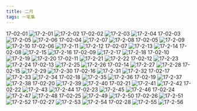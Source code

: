 ```yaml
---
title: 二月
tags: 一笔集
---
```

17-02-01
![17-2-01](https://lh3.googleusercontent.com/-VHrm7NbLrlI/WLYoc0uNezI/AAAAAAAAAeI/WS12kJmqnGQ/I/17-2-01.jpg)
![17-2-02](https://lh3.googleusercontent.com/-vKucUzxSBnA/WLYodMW2L0I/AAAAAAAAAeM/SC5AOdvb63A/I/17-2-02.jpg)
17-02-02
![17-2-03](https://lh3.googleusercontent.com/-wPtEpGnmZck/WLYodQOVCZI/AAAAAAAAAeQ/RnjYuoaunX8/I/17-2-03.jpg)
![17-2-04](https://lh3.googleusercontent.com/-Qy4PBhDOp-Y/WLYod6rF3BI/AAAAAAAAAeU/oYkBqhSi9Bs/I/17-2-04.jpg)
17-02-03
![17-2-05](https://lh3.googleusercontent.com/-KC76RIbZRzU/WLYoeKyF8ZI/AAAAAAAAAeY/DUF_AURaz2g/I/17-2-05.jpg)
![17-2-06](https://lh3.googleusercontent.com/-h5vGe88jz00/WLYoeYxBZaI/AAAAAAAAAec/iaRgwjPkWVs/I/17-2-06.jpg)
17-02-04
![17-2-07](https://lh3.googleusercontent.com/-Hcgz8W0gX9k/WLYoetP4-6I/AAAAAAAAAeg/h8Ze0k0_7mI/I/17-2-07.jpg)
![17-2-08](https://lh3.googleusercontent.com/-jK_TvlfcwVg/WLYofNHXjNI/AAAAAAAAAek/rNWFVMW3R1I/I/17-2-08.jpg)
17-02-05
![17-2-09](https://lh3.googleusercontent.com/-lI6qeE_15os/WLYofVcls-I/AAAAAAAAAeo/Dtdn82uexng/I/17-2-09.jpg)
![17-2-10](https://lh3.googleusercontent.com/-WpEBMIG9M9Y/WLYofhJLb7I/AAAAAAAAAes/Ix1ojK_LcuA/I/17-2-10.jpg)
17-02-06
![17-2-11](https://lh3.googleusercontent.com/-2gA00BqS4EQ/WLYof68wXfI/AAAAAAAAAew/_ybHCorMeyg/I/17-2-11.jpg)
![17-2-12](https://lh3.googleusercontent.com/-z1W79e97wXc/WLYogKnDpbI/AAAAAAAAAe0/9tEY4-RHCnM/I/17-2-12.jpg)
17-02-07
![17-2-13](https://lh3.googleusercontent.com/-gJlUF_Jsx_Q/WLYoghd05pI/AAAAAAAAAe4/22caf24NL-k/I/17-2-13.jpg)
![17-2-14](https://lh3.googleusercontent.com/-2mm9D9XpC2E/WLYogyPPtxI/AAAAAAAAAe8/JcaxJgXGXfI/I/17-2-14.jpg)
17-02-08
![17-2-15](https://lh3.googleusercontent.com/-XEwUG08qxM8/WLYohWpiRgI/AAAAAAAAAfA/kb9YbvyppAQ/I/17-2-15.jpg)
![17-2-16](https://lh3.googleusercontent.com/-qCS0dbIGnf8/WLYohWP0oQI/AAAAAAAAAfE/Jio1nn_pyGE/I/17-2-16.jpg)
17-02-09
![17-2-17](https://lh3.googleusercontent.com/-0_v7ruvZu-8/WLYoh0XYdUI/AAAAAAAAAfI/gnbm9rbAU48/I/17-2-17.jpg)
![17-2-18](https://lh3.googleusercontent.com/-toXXDso9j0E/WLYoh5WTc7I/AAAAAAAAAfM/AyUNNJFI0DE/I/17-2-18.jpg)
17-02-10
![17-2-19](https://lh3.googleusercontent.com/-q07Qf371WNs/WLYoiDNWk0I/AAAAAAAAAfQ/zxe5BCnSr8E/I/17-2-19.jpg)
![17-2-20](https://lh3.googleusercontent.com/-_5wTmm6KW88/WLYoibA9ruI/AAAAAAAAAfU/pBcosizhwJE/I/17-2-20.jpg)
17-02-11
![17-2-21](https://lh3.googleusercontent.com/-Hqk7HbCwOgU/WLYoim_4tWI/AAAAAAAAAfY/iZdc7sTUhNA/I/17-2-21.jpg)
![17-2-22](https://lh3.googleusercontent.com/-MUfpoRKg8DY/WLYoi3zr2tI/AAAAAAAAAfc/VBELjicOgPc/I/17-2-22.jpg)
17-02-12
![17-2-23](https://lh3.googleusercontent.com/-E6EOFgN1OUQ/WLYojGDEu0I/AAAAAAAAAfg/dDH9L803fCk/I/17-2-23.jpg)
![17-2-24](https://lh3.googleusercontent.com/-akiGZPHGyQA/WLYojevviXI/AAAAAAAAAfk/_VyKTSeJyFE/I/17-2-24.jpg)
17-02-13
![17-2-25](https://lh3.googleusercontent.com/-3aFjb6HyrbI/WLYoj27u6yI/AAAAAAAAAfo/TaVTqVtfnsI/I/17-2-25.jpg)
![17-2-26](https://lh3.googleusercontent.com/-3ZjxMBFmttA/WLYoj1IRLFI/AAAAAAAAAfs/dV-hed1tSaU/I/17-2-26.jpg)
17-02-14
![17-2-27](https://lh3.googleusercontent.com/-q1SRxXGG0GU/WLYokKx8YUI/AAAAAAAAAfw/BYd8zf7oyOE/I/17-2-27.jpg)
![17-2-28](https://lh3.googleusercontent.com/-wJcBp7TfMh0/WLYokXkYNbI/AAAAAAAAAf0/s3slZDY6sDM/I/17-2-28.jpg)
17-02-15
![17-2-29](https://lh3.googleusercontent.com/-n6mE8jBjOZs/WLYokj5VphI/AAAAAAAAAf4/sqGb3Q5LjUI/I/17-2-29.jpg)
![17-2-30](https://lh3.googleusercontent.com/-YE3WsvMMdgY/WLYok6RRTnI/AAAAAAAAAf8/fksTtmeaGuM/I/17-2-30.jpg)
17-02-16
![17-2-31](https://lh3.googleusercontent.com/-J5BWY-EPk4g/WLYolKh72lI/AAAAAAAAAgA/g_qjS0rsAbU/I/17-2-31.jpg)
![17-2-32](https://lh3.googleusercontent.com/-pAZU-HIysSU/WLYolasytJI/AAAAAAAAAgE/xE8EgHxUQT8/I/17-2-32.jpg)
17-02-17
![17-2-33](https://lh3.googleusercontent.com/-5fw4fxZx3wM/WLYolqPDnEI/AAAAAAAAAgI/-z9aEz54VDY/I/17-2-33.jpg)
![17-2-34](https://lh3.googleusercontent.com/-WGD0z1CXdM0/WLYol9P0jlI/AAAAAAAAAgM/afnCUYjM_p8/I/17-2-34.jpg)
17-02-18
![17-2-35](https://lh3.googleusercontent.com/-qEfUo9t7UIU/WLYol_y45cI/AAAAAAAAAgQ/NLwPuXDYiKg/I/17-2-35.jpg)
![17-2-36](https://lh3.googleusercontent.com/-u98yc_nvTLQ/WLYomFJrhpI/AAAAAAAAAgU/LaAx5FPfYus/I/17-2-36.jpg)
17-02-19
![17-2-37](https://lh3.googleusercontent.com/-HIafSCKDrRU/WLYomTUAeII/AAAAAAAAAgY/29W9aijuy38/I/17-2-37.jpg)
![17-2-38](https://lh3.googleusercontent.com/-DxbwIuD6uSg/WLYomtQhgTI/AAAAAAAAAgc/zvMm3zsUdB8/I/17-2-38.jpg)
17-02-20
![17-2-39](https://lh3.googleusercontent.com/-Zj3Ktb7jhLs/WLYom3vy1iI/AAAAAAAAAgg/nIe0pqrwzUE/I/17-2-39.jpg)
![17-2-40](https://lh3.googleusercontent.com/-aIEcHPpPA8o/WLYonMWoZ2I/AAAAAAAAAgk/bPlLZh0rK84/I/17-2-40.jpg)
17-02-21
![17-2-41](https://lh3.googleusercontent.com/-C37cEdvGL-w/WLYonTVWKPI/AAAAAAAAAgo/i1O5NFEyiRY/I/17-2-41.jpg)
![17-2-42](https://lh3.googleusercontent.com/-qH4WqB3wS3Q/WLYonbfE3PI/AAAAAAAAAgs/umu6yzN0bIs/I/17-2-42.jpg)
17-02-22
![17-2-43](https://lh3.googleusercontent.com/-rQUB3TERYN4/WLYonl1AYWI/AAAAAAAAAgw/aB7ex6BiRTE/I/17-2-43.jpg)
![17-2-44](https://lh3.googleusercontent.com/-zr9VaO_B1BI/WLYon5djzuI/AAAAAAAAAg0/gwV46hAUFQ4/I/17-2-44.jpg)
17-02-23
![17-2-45](https://lh3.googleusercontent.com/-akoUYJeb9Mo/WLYooIICUsI/AAAAAAAAAg4/dW8uzxf605I/I/17-2-45.jpg)
![17-2-46](https://lh3.googleusercontent.com/-XY-z6DuMtm4/WLYooSKzfdI/AAAAAAAAAg8/svib-Wpxw8U/I/17-2-46.jpg)
17-02-24
![17-2-47](https://lh3.googleusercontent.com/-vypc-FMpvDU/WLYoooOL6FI/AAAAAAAAAhA/S4rNuT7AL9E/I/17-2-47.jpg)
![17-2-48](https://lh3.googleusercontent.com/-mYG5lSbGcVU/WLYoo1DjnXI/AAAAAAAAAhE/jCaHIhmk5V0/I/17-2-48.jpg)
17-02-25
![17-2-49](https://lh3.googleusercontent.com/-3IlWUHZvNd8/WLYopKRRS8I/AAAAAAAAAhI/_wddFABQL74/I/17-2-49.jpg)
![17-2-50](https://lh3.googleusercontent.com/-GG0ALt9-i_w/WLYopWDs6QI/AAAAAAAAAhM/6TBTVxyNnIs/I/17-2-50.jpg)
17-02-26
![17-2-51](https://lh3.googleusercontent.com/-l1hKhU6R9NA/WLYopt4L9oI/AAAAAAAAAhU/6jRwFv9Xqn8/I/17-2-51.jpg)
![17-2-52](https://lh3.googleusercontent.com/-agBcbh8ewMM/WLYoqM0GC3I/AAAAAAAAAhY/GMKBafKyc24/I/17-2-52.jpg)
17-02-27
![17-2-53](https://lh3.googleusercontent.com/-QUcPsd27oLA/WLYoqSDqFYI/AAAAAAAAAhc/kGo-Rsguoc8/I/17-2-53.jpg)
![17-2-54](https://lh3.googleusercontent.com/-zZIDbI9lVx8/WLYoqnKUmYI/AAAAAAAAAhg/I6SYLTA9SUI/I/17-2-54.jpg)
17-02-28
![17-2-55](https://lh3.googleusercontent.com/-TJJ9Gx5AaJ8/WLYoq8xht7I/AAAAAAAAAhk/QVAZGVT_NNo/I/17-2-55.jpg)
![17-2-56](https://lh3.googleusercontent.com/-XOHAo1CI5CQ/WLYoq0AMzpI/AAAAAAAAAho/_B_7ZInI07I/I/17-2-56.jpg)








